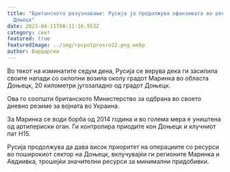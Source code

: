 ```yaml
---
title: "Британското разузнавање: Русија ја продолжува офанзивата во регионот на
  Доњецк"
date: 2023-04-11T00:11:16.953Z
category: свет
featured: true
featuredImage: ../img/rpspotprosro22.png.webp
author: Вардарски
---
```


Во текот на изминатите седум дена, Русија се верува дека ги засилила своите напади со оклопни возила околу градот Маринка во областа Доњецк, 20 километри југозападно од градот Доњецк.

Ова го соопшти британското Министерство за одбрана во своето дневно резиме за војната во Украина.

За Маринка се води борба од 2014 година и во голема мера е уништена од артилериски оган. Ги контролира приодите кон Доњецк и клучниот пат H15.

Русија продолжува да дава висок приоритет на операциите со ресурси во поширокиот сектор на Доњецк, вклучувајќи ги регионите Маринка и Авдиивка, трошејќи значителни ресурси за минимални придобивки.
